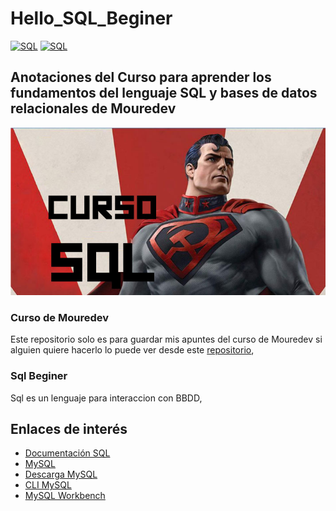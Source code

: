 # Hello_SQL_Beginer

[![SQL](https://img.shields.io/badge/MySQL-8.0+-f29221?style=for-the-badge&logo=mysql&logoColor=white&labelColor=101010)](https://mysql.com)
[![SQL](https://img.shields.io/badge/PostgreSQL-16+-699eca?style=for-the-badge&logo=postgresql&logoColor=white&labelColor=101010)](https://postgresql.org)

## Anotaciones del Curso para aprender los fundamentos del lenguaje SQL y bases de datos relacionales de Mouredev

![](./Images/cabecera.jpg)

### Curso de Mouredev

Este repositorio solo es para guardar mis apuntes del curso de Mouredev si alguien quiere hacerlo lo puede ver desde este [repositorio](https://github.com/mouredev/hello-sql),

### Sql Beginer

Sql es un lenguaje para interaccion con BBDD,

## Enlaces de interés

- [Documentación SQL](https://www.w3schools.com/sql/default.asp)
- [MySQL](https://mysql.com)
- [Descarga MySQL](https://dev.mysql.com/downloads/mysql/)
- [CLI MySQL](https://dev.mysql.com/doc/refman/8.0/en/mysql.html)
- [MySQL Workbench](https://dev.mysql.com/downloads/workbench)
